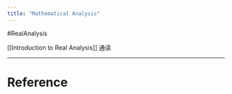 ```yaml
---
title: "Mathematical Analysis"
---
```


#RealAnalysis 

[[Introduction to Real Analysis]] 通读


---



# Reference 

